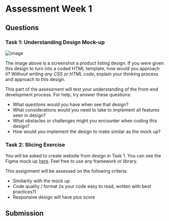 # Assessment Week 1

## Questions

### Task 1: Understanding Design Mock-up

![image](https://user-images.githubusercontent.com/44232213/136653367-7e9ade1e-0b37-42db-b1f2-766fa126b350.png)

The image above is a screenshot a product listing design. If you were given this design to turn into a coded HTML template, how would you approach it? *Without writing any CSS or HTML code*, explain your thinking process and approach to this design.

This part of the assessment will test your understanding of the front-end development process. For help, try answer these questions:

- What questions would you have when see that design?
- What considerations would you need to take to implement all features seen in design?
- What obstacles or challenges might you encounter when coding this design?
- How would you implement the design to make similar as the mock up?

### Task 2: Slicing Exercise

You will be asked to create website from design in Task 1. You can see the Figma mock up [here](https://www.figma.com/file/Kx4xF7Qm6SkYmZkONazNZh/GA-Assessment?node-id=0%3A1). Feel free to use any framework or library.

This assignment will be assessed on the following criteria:

- Similarity with the mock up
- Code quality / format (is your code easy to read, written with best practices?)
- Responsive design will have plus score

## Submission
